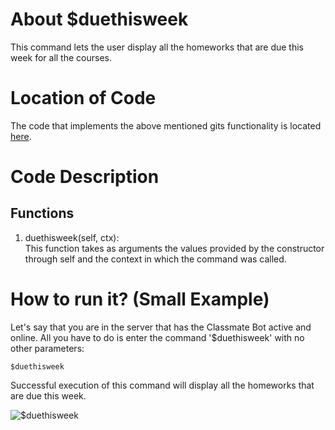 # About $duethisweek
This command lets the user display all the homeworks that are due this week for all the courses. 

# Location of Code
The code that implements the above mentioned gits functionality is located [here](https://github.com/War-Keeper/ClassMateBot/blob/main/cogs/deadline.py).

# Code Description
## Functions
1. duethisweek(self, ctx): <br>
This function takes as arguments the values provided by the constructor through self and the context in which the command was called. 

# How to run it? (Small Example)
Let's say that you are in the server that has the Classmate Bot active and online. All you have to do is 
enter the command '$duethisweek' with no other parameters:

```
$duethisweek
```
Successful execution of this command will display all the homeworks that are due this week.

![$duethisweek](https://github.com/War-Keeper/ClassMateBot/blob/main/data/media/duethisweek.gif)